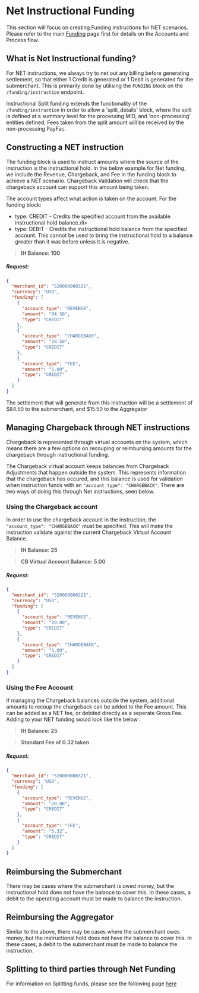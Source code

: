 # Net Instructional Funding 

This section will focus on creating Funding instructions for NET scenarios. Please refer to the main [Funding](?path=docs/getting-started/getting-started-funding.md) page first for details on the Accounts and Process flow.

## What is Net Instructional funding?

For NET instructions, we always try to net out any billing before generating settlement, so that either 1 Credit is generated or 1 Debit is generated for the submerchant. This is primarily done by utilising the `FUNDING` block on the `/funding/instruction` endpoint.

Instructional Split funding extends the functionality of the `/funding/instruction` in order to allow a 'split_details' block, where the split is defined at a summary level for the processing MID, and 'non-processing' entities defined. Fees taken from the split amount will be received by the non-processing PayFac.

## Constructing a NET instruction 

The funding block is used to instruct amounts where the source of the instruction is the instructional hold.
In the below example for Net funding, we include the Revenue, Chargeback, and Fee in the funding block to achieve a NET scenario.
Chargeback Validation will check that the chargeback account can support this amount being taken.

The account types affect what action is taken on the account.
For the funding block:
<ul>
  <li> type: CREDIT - Credits the specified account from the available instructional hold balance./li>
  <li> type: DEBIT - Credits the instructional hold balance from the specified account. This cannot be used to bring the instructional hold to a balance greater than it was before unless it is negative.</li>
</ul>

<!-- theme: success -->
>**IH Balance: 100**

##### Request:

```json
{
  "merchant_id": "520000000321",
  "currency": "USD",
  "funding": [
    {
      "account_type": "REVENUE",
      "amount": "84.50",
      "type": "CREDIT"
    },
    {
      "account_type": "CHARGEBACK",
      "amount": "10.50",
      "type": "CREDIT"
    },
    {
      "account_type": "FEE",
      "amount": "5.00",
      "type": "CREDIT"
    }
  ]
}
```
The settlement that will generate from this instruction will be a settlement of $84.50 to the submerchant, and $15.50 to the Aggregator 

## Managing Chargeback through NET instructions

Chargeback is represented through virtual accounts on the system, which means there are a few options on recouping or reimbursing amounts for the chargeback through instructional funding.

The Chargeback virtual account keeps balances from Chargeback Adjustments that happen outside the system. This represents information that the chargeback has occured, and this balance is used for validation when instruction funds with an `"account_type": "CHARGEBACK"`. There are two ways of doing this through Net instructions, seen below.

### Using the Chargeback account

In order to use the chargeback account in the instruction, the `"account_type": "CHARGEBACK"` must be specified. This will make the instruction validate against the current Chargeback Virtual Account Balance.
<!-- theme: success -->
>**IH Balance: 25**

<!-- theme: warning -->
>**CB Virtual Account Balance: 5.00**
##### Request:
```json
{
  "merchant_id": "520000000321",
  "currency": "USD",
  "funding": [
    {
      "account_type": "REVENUE",
      "amount": "20.00",
      "type": "CREDIT"
    },
    {
      "account_type": "CHARGEBACK",
      "amount": "5.00",
      "type": "CREDIT"
    }
  ]
}
```

### Using the Fee Account

If managing the Chargeback balances outside the system, additional amounts to recoup the chargeback can be added to the Fee amount. This can be added as a NET fee, or debited directly as a seperate Gross Fee. Adding to your NET funding would look like the below :

<!-- theme: success -->
>**IH Balance: 25**

<!-- theme: warning -->
>**Standard Fee of 0.32 taken**
##### Request:
```json
{
  "merchant_id": "520000000321",
  "currency": "USD",
  "funding": [
    {
      "account_type": "REVENUE",
      "amount": "20.00",
      "type": "CREDIT"
    },
    {
      "account_type": "FEE",
      "amount": "5.32",
      "type": "CREDIT"
    }
  ]
}
```

## Reimbursing the Submerchant

There may be cases where the submerchant is owed money, but the instructional hold does not have the balance to cover this. In these cases, a debit to the operating account must be made to balance the instruction. 

## Reimbursing the Aggregator

Similar to the above, there may be cases where the submerchant owes money, but the instructional hold does not have the balance to cover this. In these cases, a debit to the submerchant must be made to balance the instruction. 

## Splitting to third parties through Net Funding

For information on Splitting funds, please see the following page [here](?path=docs/getting-started/getting-started-instfunding-split.md)

